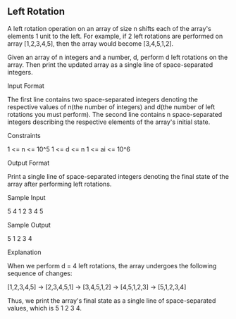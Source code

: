 Left Rotation
-------------

A left rotation operation on an array of size n shifts each of the array's elements 1 unit to the left. For example, if 2 left rotations are performed on array [1,2,3,4,5], then the array would become [3,4,5,1,2].

Given an array of n integers and a number, d, perform d left rotations on the array. Then print the updated array as a single line of space-separated integers.

Input Format

The first line contains two space-separated integers denoting the respective values of n(the number of integers) and d(the number of left rotations you must perform).
The second line contains n space-separated integers describing the respective elements of the array's initial state.

Constraints

1 <= n <= 10^5
1 <= d <= n
1 <= ai <= 10^6

Output Format

Print a single line of space-separated integers denoting the final state of the array after performing left rotations.

Sample Input

5 4
1 2 3 4 5

Sample Output

5 1 2 3 4

Explanation

When we perform d = 4 left rotations, the array undergoes the following sequence of changes:

[1,2,3,4,5] -> [2,3,4,5,1] -> [3,4,5,1,2] -> [4,5,1,2,3] -> [5,1,2,3,4]

Thus, we print the array's final state as a single line of space-separated values, which is 5 1 2 3 4.
